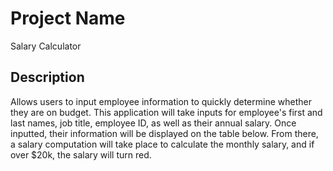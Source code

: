 # Project Name

Salary Calculator

## Description

Allows users to input employee information to quickly determine whether they are on budget. This application will take inputs for employee's first and last names, job title, employee ID, as well as their annual salary. Once inputted, their information will be displayed on the table below. From there, a salary computation will take place to calculate the monthly salary, and if over $20k, the salary will turn red.

